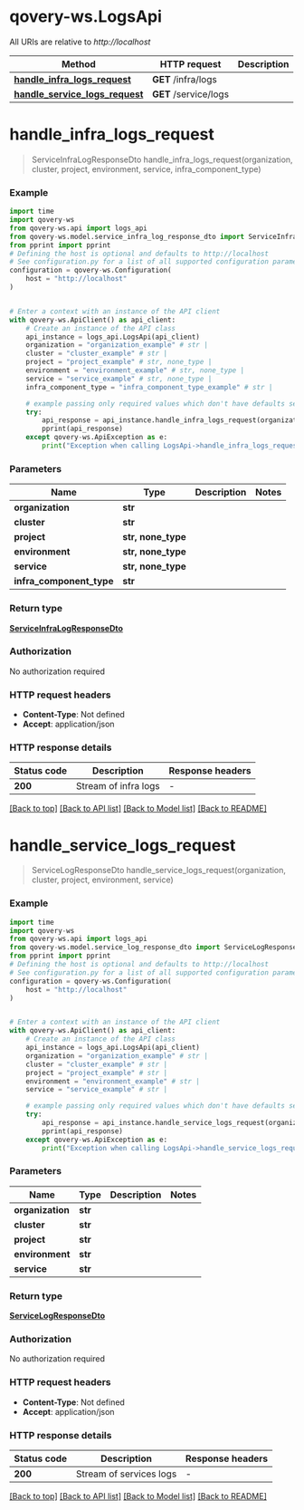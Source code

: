 # qovery-ws.LogsApi

All URIs are relative to *http://localhost*

Method | HTTP request | Description
------------- | ------------- | -------------
[**handle_infra_logs_request**](LogsApi.md#handle_infra_logs_request) | **GET** /infra/logs | 
[**handle_service_logs_request**](LogsApi.md#handle_service_logs_request) | **GET** /service/logs | 


# **handle_infra_logs_request**
> ServiceInfraLogResponseDto handle_infra_logs_request(organization, cluster, project, environment, service, infra_component_type)



### Example


```python
import time
import qovery-ws
from qovery-ws.api import logs_api
from qovery-ws.model.service_infra_log_response_dto import ServiceInfraLogResponseDto
from pprint import pprint
# Defining the host is optional and defaults to http://localhost
# See configuration.py for a list of all supported configuration parameters.
configuration = qovery-ws.Configuration(
    host = "http://localhost"
)


# Enter a context with an instance of the API client
with qovery-ws.ApiClient() as api_client:
    # Create an instance of the API class
    api_instance = logs_api.LogsApi(api_client)
    organization = "organization_example" # str | 
    cluster = "cluster_example" # str | 
    project = "project_example" # str, none_type | 
    environment = "environment_example" # str, none_type | 
    service = "service_example" # str, none_type | 
    infra_component_type = "infra_component_type_example" # str | 

    # example passing only required values which don't have defaults set
    try:
        api_response = api_instance.handle_infra_logs_request(organization, cluster, project, environment, service, infra_component_type)
        pprint(api_response)
    except qovery-ws.ApiException as e:
        print("Exception when calling LogsApi->handle_infra_logs_request: %s\n" % e)
```


### Parameters

Name | Type | Description  | Notes
------------- | ------------- | ------------- | -------------
 **organization** | **str**|  |
 **cluster** | **str**|  |
 **project** | **str, none_type**|  |
 **environment** | **str, none_type**|  |
 **service** | **str, none_type**|  |
 **infra_component_type** | **str**|  |

### Return type

[**ServiceInfraLogResponseDto**](ServiceInfraLogResponseDto.md)

### Authorization

No authorization required

### HTTP request headers

 - **Content-Type**: Not defined
 - **Accept**: application/json


### HTTP response details

| Status code | Description | Response headers |
|-------------|-------------|------------------|
**200** | Stream of infra logs |  -  |

[[Back to top]](#) [[Back to API list]](../README.md#documentation-for-api-endpoints) [[Back to Model list]](../README.md#documentation-for-models) [[Back to README]](../README.md)

# **handle_service_logs_request**
> ServiceLogResponseDto handle_service_logs_request(organization, cluster, project, environment, service)



### Example


```python
import time
import qovery-ws
from qovery-ws.api import logs_api
from qovery-ws.model.service_log_response_dto import ServiceLogResponseDto
from pprint import pprint
# Defining the host is optional and defaults to http://localhost
# See configuration.py for a list of all supported configuration parameters.
configuration = qovery-ws.Configuration(
    host = "http://localhost"
)


# Enter a context with an instance of the API client
with qovery-ws.ApiClient() as api_client:
    # Create an instance of the API class
    api_instance = logs_api.LogsApi(api_client)
    organization = "organization_example" # str | 
    cluster = "cluster_example" # str | 
    project = "project_example" # str | 
    environment = "environment_example" # str | 
    service = "service_example" # str | 

    # example passing only required values which don't have defaults set
    try:
        api_response = api_instance.handle_service_logs_request(organization, cluster, project, environment, service)
        pprint(api_response)
    except qovery-ws.ApiException as e:
        print("Exception when calling LogsApi->handle_service_logs_request: %s\n" % e)
```


### Parameters

Name | Type | Description  | Notes
------------- | ------------- | ------------- | -------------
 **organization** | **str**|  |
 **cluster** | **str**|  |
 **project** | **str**|  |
 **environment** | **str**|  |
 **service** | **str**|  |

### Return type

[**ServiceLogResponseDto**](ServiceLogResponseDto.md)

### Authorization

No authorization required

### HTTP request headers

 - **Content-Type**: Not defined
 - **Accept**: application/json


### HTTP response details

| Status code | Description | Response headers |
|-------------|-------------|------------------|
**200** | Stream of services logs |  -  |

[[Back to top]](#) [[Back to API list]](../README.md#documentation-for-api-endpoints) [[Back to Model list]](../README.md#documentation-for-models) [[Back to README]](../README.md)

